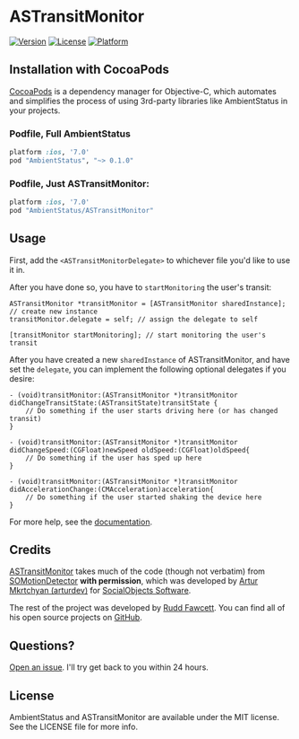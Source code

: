 # ASTransitMonitor

[![Version](https://img.shields.io/cocoapods/v/ASTransitMonitor.svg?style=flat)](http://cocoadocs.org/docsets/ASTransitMonitor)
[![License](https://img.shields.io/cocoapods/l/ASTransitMonitor.svg?style=flat)](http://cocoadocs.org/docsets/ASTransitMonitor)
[![Platform](https://img.shields.io/cocoapods/p/ASTransitMonitor.svg?style=flat)](http://cocoadocs.org/docsets/ASTransitMonitor)

## Installation with CocoaPods

[CocoaPods](http://cocoapods.org) is a dependency manager for Objective-C, which automates and simplifies the process of using 3rd-party libraries like AmbientStatus in your projects.

### Podfile, Full AmbientStatus

```ruby
platform :ios, '7.0'
pod "AmbientStatus", "~> 0.1.0"
```
### Podfile, Just ASTransitMonitor:

```ruby
platform :ios, '7.0'
pod "AmbientStatus/ASTransitMonitor"
```

## Usage

First, add the `<ASTransitMonitorDelegate>` to whichever file you'd like to use it in.

After you have done so, you have to `startMonitoring` the user's transit:

```obj-c
ASTransitMonitor *transitMonitor = [ASTransitMonitor sharedInstance]; // create new instance
transitMonitor.delegate = self; // assign the delegate to self

[transitMonitor startMonitoring]; // start monitoring the user's transit
```

After you have created a new `sharedInstance` of ASTransitMonitor, and have set the `delegate`, you can implement the following optional delegates if you desire:

```obj-c
- (void)transitMonitor:(ASTransitMonitor *)transitMonitor didChangeTransitState:(ASTransitState)transitState {
    // Do something if the user starts driving here (or has changed transit)
}
```
```obj-c
- (void)transitMonitor:(ASTransitMonitor *)transitMonitor didChangeSpeed:(CGFloat)newSpeed oldSpeed:(CGFloat)oldSpeed{
    // Do something if the user has sped up here
}
```
```obj-c
- (void)transitMonitor:(ASTransitMonitor *)transitMonitor didAccelerationChange:(CMAcceleration)acceleration{
    // Do something if the user started shaking the device here
}
```

For more help, see the [documentation](http://cocoadocs.org/docsets/ASTransitMonitor).

## Credits

[ASTransitMonitor](https://github.com/AmbientStatus/ASTransitMonitor) takes much of the code (though not verbatim) from [SOMotionDetector](https://github.com/SocialObjects-Software/SOMotionDetector) **with permission**, which was developed by [Artur Mkrtchyan (arturdev)](https://github.com/arturdev) for [SocialObjects Software](https://github.com/SocialObjects-Software).

The rest of the project was developed by [Rudd Fawcett](http://ruddfawcett.com). You can find all of his open source projects on [GitHub](https://github.com/ruddfawcett).

## Questions?

[Open an issue](https://github.com/AmbientStatus/ASTransitMonitor/issues/new).  I'll try get back to you within 24 hours.

## License

AmbientStatus and ASTransitMonitor are available under the MIT license. See the LICENSE file for more info.
